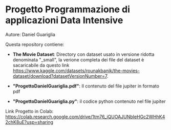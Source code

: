 # Progetto Programmazione di applicazioni Data Intensive

Autore: Daniel Guariglia

Questa repository contiene:
* **The Movie Dataset**: Directory con dataset usato in versione ridotta denominata "_small", la verione completa dei file del dataset è sacaricabile da questo link https://www.kaggle.com/datasets/rounakbanik/the-movies-dataset/download?datasetVersionNumber=7.

* **"ProgettoDanielGuariglia.pdf"**: Il contenuto del file jupiter in formato pdf
* **"ProgettoDanielGuariglia.py"**: il codice python contenuto nel file jupiter  

Link Progetto in Colab: https://colab.research.google.com/drive/1tm76_iQUOAJUNbIeHGc2WHhK42chK8uE?usp=sharing
 
